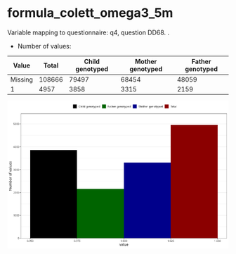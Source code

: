 # formula_colett_omega3_5m
Variable mapping to questionnaire: q4, question DD68.
.
- Number of values:

| Value | Total | Child genotyped | Mother genotyped | Father genotyped |
| ----- | ----- | --------------- | ---------------- | ---------------- |
| Missing | 108666 | 79497 | 68454 | 48059 |
| 1 | 4957 | 3858 | 3315 |2159 |



![](formula_colett_omega3_5m_n.png)



